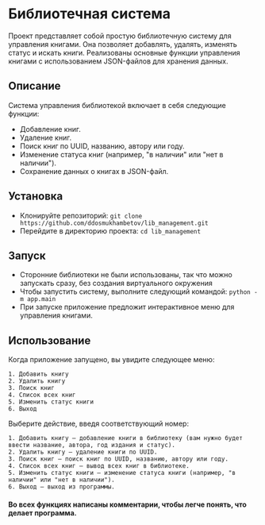 # Библиотечная система

Проект представляет собой простую библиотечную систему для управления книгами. Она позволяет добавлять, удалять,
изменять статус и искать книги. Реализованы основные функции управления книгами с использованием JSON-файлов для
хранения данных.

## Описание

Система управления библиотекой включает в себя следующие функции:

- Добавление книг.
- Удаление книг.
- Поиск книг по UUID, названию, автору или году.
- Изменение статуса книг (например, "в наличии" или "нет в наличии").
- Сохранение данных о книгах в JSON-файл.

## Установка

- Клонируйте репозиторий: ```git clone https://github.com/ddosmukhambetov/lib_management.git```
- Перейдите в директорию проекта: ```cd lib_management```

## Запуск

- Сторонние библиотеки не были использованы, так что можно запускать сразу, без создания виртуального окружения
- Чтобы запустить систему, выполните следующий командой: ```python -m app.main```
- При запуске приложение предложит интерактивное меню для управления книгами.

## Использование

Когда приложение запущено, вы увидите следующее меню:

    1. Добавить книгу
    2. Удалить книгу
    3. Поиск книг
    4. Список всех книг
    5. Изменить статус книги
    6. Выход

Выберите действие, введя соответствующий номер:

    1. Добавить книгу — добавление книги в библиотеку (вам нужно будет ввести название, автора, год издания и статус).
    2. Удалить книгу — удаление книги по UUID.
    3. Поиск книг — поиск книг по UUID, названию, автору или году.
    4. Список всех книг — вывод всех книг в библиотеке.
    5. Изменить статус книги — изменение статуса книги (например, "в наличии" или "нет в наличии").
    6. Выход — выход из программы.

#### Во всех функциях написаны комментарии, чтобы легче понять, что делает программа.